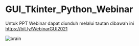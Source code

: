 # GUI_Tkinter_Python_Webinar


Untuk PPT Webinar dapat diunduh melalui tautan dibawah ini
https://bit.ly/WebinarGUI2021


![brain](https://user-images.githubusercontent.com/49284230/127485847-455b9aed-7017-464a-9d2e-e321b3967449.png)
